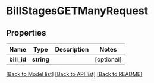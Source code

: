 # BillStagesGETManyRequest

## Properties
Name | Type | Description | Notes
------------ | ------------- | ------------- | -------------
**bill_id** | **string** |  | [optional] 

[[Back to Model list]](../README.md#documentation-for-models) [[Back to API list]](../README.md#documentation-for-api-endpoints) [[Back to README]](../README.md)



